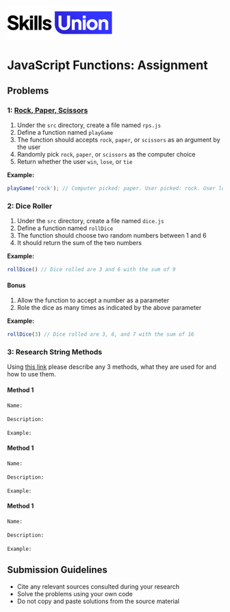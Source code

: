 [<img src="assets/images/su-logo.png" alt="Skills Union Logo" height="80px" />](https://www.skillsunion.com/)

# JavaScript Functions: Assignment

## Problems

### 1: [Rock, Paper, Scissors](https://en.wikipedia.org/wiki/Rock%E2%80%93paper%E2%80%93scissors)

1. Under the `src` directory, create a file named `rps.js`
1. Define a function named `playGame`
1. The function should accepts `rock`, `paper`, or `scissors` as an argument by the user
1. Randomly pick `rock`, `paper`, or `scissors` as the computer choice
1. Return whether the user `win`, `lose`, or `tie`

**Example:**

```js
playGame('rock'); // Computer picked: paper. User picked: rock. User lose.
```

### 2: Dice Roller

1. Under the `src` directory, create a file named `dice.js`
1. Define a function named `rollDice`
1. The function should choose two random numbers between 1 and 6
1. It should return the sum of the two numbers

**Example:**

```js
rollDice() // Dice rolled are 3 and 6 with the sum of 9
```

#### Bonus

1. Allow the function to accept a number as a parameter
1. Role the dice as many times as indicated by the above parameter

**Example:**

```js
rollDice(3) // Dice rolled are 3, 6, and 7 with the sum of 16
```

### 3: Research String Methods

Using [this link](https://www.w3schools.com/js/js_string_methods.asp) please describe any 3 methods, what they are used for and how to use them.

#### Method 1

```
Name:

Description:

Example:
```

#### Method 1

```
Name:

Description:

Example:
```

#### Method 1

```
Name:

Description:

Example:
```

## Submission Guidelines

- Cite any relevant sources consulted during your research
- Solve the problems using your own code
- Do not copy and paste solutions from the source material